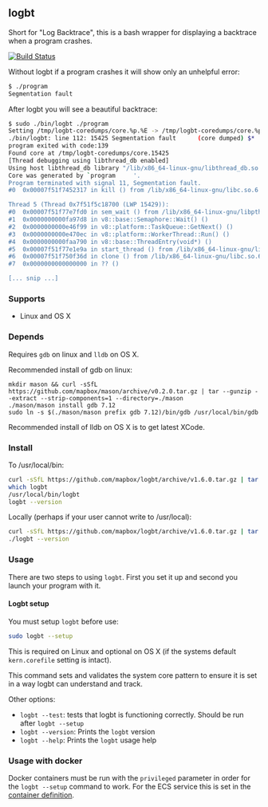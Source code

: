 logbt
-----

Short for "Log Backtrace", this is a bash wrapper for displaying a backtrace when a program crashes.

[![Build Status](https://travis-ci.org/mapbox/logbt.svg?branch=master)](https://travis-ci.org/mapbox/logbt)

Without logbt if a program crashes it will show only an unhelpful error:

```sh
$ ./program
Segmentation fault
```

After logbt you will see a beautiful backtrace:

```sh
$ sudo ./bin/logbt ./program
Setting /tmp/logbt-coredumps/core.%p.%E -> /tmp/logbt-coredumps/core.%p.%E
./bin/logbt: line 112: 15425 Segmentation fault      (core dumped) $*
program exited with code:139
Found core at /tmp/logbt-coredumps/core.15425
[Thread debugging using libthread_db enabled]
Using host libthread_db library "/lib/x86_64-linux-gnu/libthread_db.so.1".
Core was generated by `program     '.
Program terminated with signal 11, Segmentation fault.
#0  0x00007f51f7452317 in kill () from /lib/x86_64-linux-gnu/libc.so.6

Thread 5 (Thread 0x7f51f5c18700 (LWP 15429)):
#0  0x00007f51f77e7fd0 in sem_wait () from /lib/x86_64-linux-gnu/libpthread.so.0
#1  0x0000000000fa97d8 in v8::base::Semaphore::Wait() ()
#2  0x0000000000e46f99 in v8::platform::TaskQueue::GetNext() ()
#3  0x0000000000e470ec in v8::platform::WorkerThread::Run() ()
#4  0x0000000000faa790 in v8::base::ThreadEntry(void*) ()
#5  0x00007f51f77e1e9a in start_thread () from /lib/x86_64-linux-gnu/libpthread.so.0
#6  0x00007f51f750f36d in clone () from /lib/x86_64-linux-gnu/libc.so.6
#7  0x0000000000000000 in ?? ()

[... snip ...]
```

### Supports

 - Linux and OS X

### Depends

Requires `gdb` on linux and `lldb` on OS X.

Recommended install of gdb on linux:

```
mkdir mason && curl -sSfL https://github.com/mapbox/mason/archive/v0.2.0.tar.gz | tar --gunzip --extract --strip-components=1 --directory=./mason
./mason/mason install gdb 7.12
sudo ln -s $(./mason/mason prefix gdb 7.12)/bin/gdb /usr/local/bin/gdb
```

Recommended install of lldb on OS X is to get latest XCode.

### Install

To /usr/local/bin:

```sh
curl -sSfL https://github.com/mapbox/logbt/archive/v1.6.0.tar.gz | tar --gunzip --extract --strip-components=1 --exclude="*md" --exclude="test*" --directory=/usr/local
which logbt
/usr/local/bin/logbt
logbt --version
```

Locally (perhaps if your user cannot write to /usr/local):

```sh
curl -sSfL https://github.com/mapbox/logbt/archive/v1.6.0.tar.gz | tar --gunzip --extract --strip-components=2 --exclude="*md" --exclude="test*" --directory=.
./logbt --version
```

### Usage

There are two steps to using `logbt`. First you set it up and second you launch your program with it.

#### Logbt setup

You must setup `logbt` before use:

```bash
sudo logbt --setup
```

This is required on Linux and optional on OS X (if the systems default `kern.corefile` setting is intact).

This command sets and validates the system core pattern to ensure it is set in a way logbt can understand and track.

Other options:

 - `logbt --test`: tests that logbt is functioning correctly. Should be run after `logbt --setup`
 - `logbt --version`: Prints the `logbt` version
 - `logbt --help`: Prints the `logbt` usage help

### Usage with docker

Docker containers must be run with the `privileged` parameter in order for the `logbt --setup` command to work. For the ECS service this is set in the [container definition](http://docs.aws.amazon.com/AmazonECS/latest/developerguide/task_definition_parameters.html#container_definition_security).
